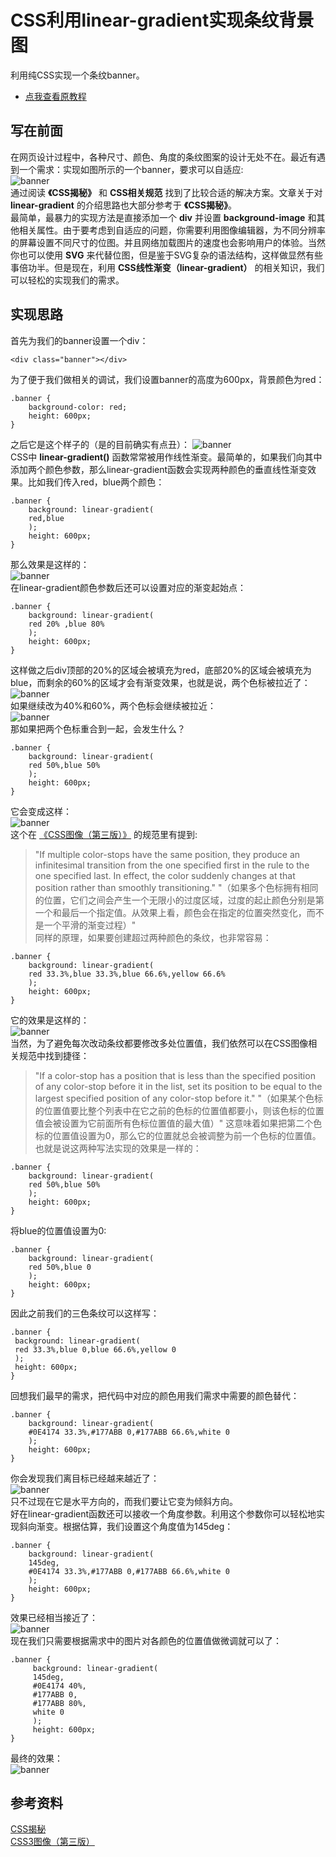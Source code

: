 # CSS利用linear-gradient实现条纹背景图
利用纯CSS实现一个条纹banner。  
+ [点我查看原教程](https://zhuanlan.zhihu.com/p/81776753)

## 写在前面
在网页设计过程中，各种尺寸、颜色、角度的条纹图案的设计无处不在。最近有遇到一个需求：实现如图所示的一个banner，要求可以自适应:  
![banner](https://raw.githubusercontent.com/syk2018/image/master/v2-dc0b5a1887d50fe29899d43150b01079_r.jpg)  
通过阅读 **《CSS揭秘》** 和 **CSS相关规范** 找到了比较合适的解决方案。文章关于对 **linear-gradient** 的介绍思路也大部分参考于 **《CSS揭秘》**。  
最简单，最暴力的实现方法是直接添加一个 **div** 并设置 **background-image** 和其他相关属性。由于要考虑到自适应的问题，你需要利用图像编辑器，为不同分辨率的屏幕设置不同尺寸的位图。并且网络加载图片的速度也会影响用户的体验。当然你也可以使用 **SVG** 来代替位图，但是鉴于SVG复杂的语法结构，这样做显然有些事倍功半。但是现在，利用   **CSS线性渐变（linear-gradient）** 的相关知识，我们可以轻松的实现我们的需求。

## 实现思路
首先为我们的banner设置一个div：  
``` 
<div class="banner"></div>
 ```  
为了便于我们做相关的调试，我们设置banner的高度为600px，背景颜色为red：  
``` 
.banner {
    background-color: red;
    height: 600px;
} 
```
之后它是这个样子的（是的目前确实有点丑）：
![banner](https://raw.githubusercontent.com/syk2018/image/master/%E5%9B%BE%E7%89%871.png)  
CSS中 **linear-gradient()** 函数常常被用作线性渐变。最简单的，如果我们向其中添加两个颜色参数，那么linear-gradient函数会实现两种颜色的垂直线性渐变效果。比如我们传入red，blue两个颜色：
```
.banner {
    background: linear-gradient(
    red,blue
    );
    height: 600px;
}
```
那么效果是这样的：  
![banner](https://raw.githubusercontent.com/syk2018/image/master/%E5%9B%BE%E7%89%872.png)  
在linear-gradient颜色参数后还可以设置对应的渐变起始点：   
```
.banner {
    background: linear-gradient(
    red 20% ,blue 80%
    );
    height: 600px;
}
```
这样做之后div顶部的20%的区域会被填充为red，底部20%的区域会被填充为blue，而剩余的60%的区域才会有渐变效果，也就是说，两个色标被拉近了：  
![banner](https://raw.githubusercontent.com/syk2018/image/master/%E5%9B%BE%E7%89%873.png)  
如果继续改为40%和60%，两个色标会继续被拉近：  
![banner](https://raw.githubusercontent.com/syk2018/image/master/%E5%9B%BE%E7%89%874.png)  
那如果把两个色标重合到一起，会发生什么？  
```
.banner {
    background: linear-gradient(
    red 50%,blue 50%
    );
    height: 600px;
}
```
它会变成这样：    
![banner](https://raw.githubusercontent.com/syk2018/image/master/%E5%9B%BE%E7%89%875.png)  
这个在
[《CSS图像（第三版）》](https://www.w3.org/TR/css3-images/)
的规范里有提到:  
> "If multiple color-stops have the same position, they produce an infinitesimal transition from the one specified first in the rule to the one specified last. In effect, the color suddenly changes at that position rather than smoothly transitioning."
"（如果多个色标拥有相同的位置，它们之间会产生一个无限小的过度区域，过度的起止颜色分别是第一个和最后一个指定值。从效果上看，颜色会在指定的位置突然变化，而不是一个平滑的渐变过程）"  
同样的原理，如果要创建超过两种颜色的条纹，也非常容易：  
```
.banner {
    background: linear-gradient(
    red 33.3%,blue 33.3%,blue 66.6%,yellow 66.6%
    );
    height: 600px;
}
```
它的效果是这样的：   
![banner](https://raw.githubusercontent.com/syk2018/image/master/%E5%9B%BE%E7%89%876.png)  
当然，为了避免每次改动条纹都要修改多处位置值，我们依然可以在CSS图像相关规范中找到捷径：  
> "If a color-stop has a position that is less than the specified position of any color-stop before it in the list, set its position to be equal to the largest specified position of any color-stop before it."
"（如果某个色标的位置值要比整个列表中在它之前的色标的位置值都要小，则该色标的位置值会被设置为它前面所有色标位置值的最大值）"
这意味着如果把第二个色标的位置值设置为0，那么它的位置就总会被调整为前一个色标的位置值。    
也就是说这两种写法实现的效果是一样的： 
```
.banner {
    background: linear-gradient(
    red 50%,blue 50%
    );
    height: 600px;
}
```
将blue的位置值设置为0:  
```
.banner {
    background: linear-gradient(
    red 50%,blue 0
    );
    height: 600px;
}
```
因此之前我们的三色条纹可以这样写：   
```
.banner {
 background: linear-gradient(
 red 33.3%,blue 0,blue 66.6%,yellow 0
 );
 height: 600px;
}
```
回想我们最早的需求，把代码中对应的颜色用我们需求中需要的颜色替代：   
```
.banner {
    background: linear-gradient(
    #0E4174 33.3%,#177ABB 0,#177ABB 66.6%,white 0
    );
    height: 600px;
}
```
你会发现我们离目标已经越来越近了：   
![banner](https://raw.githubusercontent.com/syk2018/image/master/%E5%9B%BE%E7%89%877.png)   
只不过现在它是水平方向的，而我们要让它变为倾斜方向。  
好在linear-gradient函数还可以接收一个角度参数。利用这个参数你可以轻松地实现斜向渐变。根据估算，我们设置这个角度值为145deg：   
```
.banner {
    background: linear-gradient(
    145deg,
    #0E4174 33.3%,#177ABB 0,#177ABB 66.6%,white 0
    );
    height: 600px;
}
```
效果已经相当接近了：   
![banner](https://raw.githubusercontent.com/syk2018/image/master/%E5%9B%BE%E7%89%878.png)  
现在我们只需要根据需求中的图片对各颜色的位置值做微调就可以了：   
```
.banner {
     background: linear-gradient(
     145deg,
     #0E4174 40%,
     #177ABB 0,
     #177ABB 80%,
     white 0
     );
     height: 600px;
}
```
最终的效果：  
![banner](https://raw.githubusercontent.com/syk2018/image/master/%E5%9B%BE%E7%89%879.png)  
## 参考资料
[CSS揭秘](https://book.douban.com/subject/26745943/)  
[CSS3图像（第三版）](https://www.w3.org/TR/css3-images/)